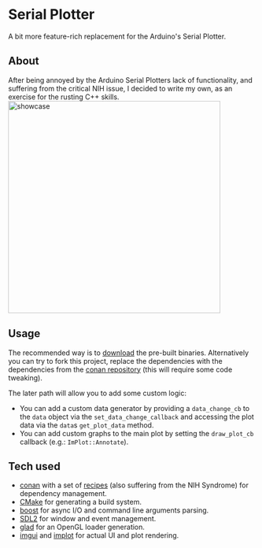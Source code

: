 # Serial Plotter
A bit more feature-rich replacement for the Arduino's Serial Plotter.

## About
After being annoyed by the Arduino Serial Plotters lack of functionality, and suffering from the critical NIH issue, I decided to write my own, as an exercise for the rusting C++ skills.
<br>
<img alt="showcase" height="431" src="./doc/serial-plotter-showcase.gif"/>


## Usage
The recommended way is to [download](TODO) the pre-built binaries. Alternatively you can try to fork this project, replace the dependencies with the dependencies from the [conan repository](https://conan.io/center/) (this will require some code tweaking).

The later path will allow you to add some custom logic:
- You can add a custom data generator by providing a `data_change_cb` to the `data` object via the `set_data_change_callback` and accessing the plot data via the `data`s `get_plot_data` method. 
- You can add custom graphs to the main plot by setting the `draw_plot_cb` callback (e.g.: `ImPlot::Annotate`).

## Tech used
- [conan](https://conan.io/) with a set of [recipes](https://github.com/conan-burrito) (also suffering from the NIH Syndrome) for dependency management.
- [CMake](https://cmake.org/) for generating a build system.
- [boost](https://www.boost.org/) for async I/O and command line arguments parsing.
- [SDL2](http://www.libsdl.org) for window and event management.
- [glad](https://github.com/Dav1dde/glad) for an OpenGL loader generation.
- [imgui](https://github.com/ocornut/imgui) and [implot](https://github.com/epezent/implot) for actual UI and plot rendering.